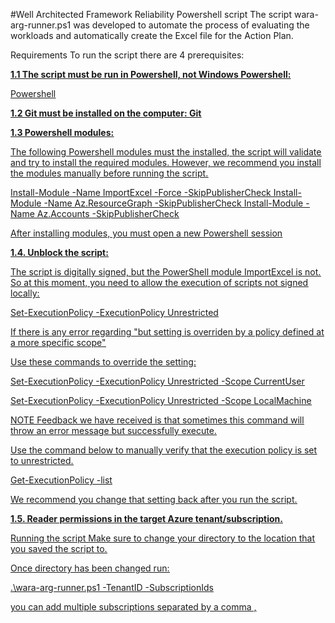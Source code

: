 #Well Architected Framework Reliability Powershell script
The script wara-arg-runner.ps1 was developed to automate the process of evaluating the workloads and automatically create the Excel file for the Action Plan. 

Requirements
To run the script there are 4 prerequisites:

<u>**1.1 The script must be run in Powershell, not Windows Powershell:**<u>

Powershell

<u>**1.2 Git must be installed on the computer: Git**<u>

<u>**1.3 Powershell modules:**<u>

The following Powershell modules must the installed, the script will validate and try to install the required modules. However, we recommend you install the modules manually before running the script.

Install-Module -Name ImportExcel -Force -SkipPublisherCheck
Install-Module -Name Az.ResourceGraph -SkipPublisherCheck
Install-Module -Name Az.Accounts -SkipPublisherCheck

After installing modules, you must open a new Powershell session

<u>**1.4. Unblock the script:**<u>

The script is digitally signed, but the PowerShell module ImportExcel is not. So at this moment, you need to allow the execution of scripts not signed locally:

Set-ExecutionPolicy -ExecutionPolicy Unrestricted

If there is any error regarding "but setting is overriden by a policy defined at a more specific scope"

Use these commands to override the setting:

Set-ExecutionPolicy -ExecutionPolicy Unrestricted -Scope CurrentUser
 
Set-ExecutionPolicy -ExecutionPolicy Unrestricted -Scope LocalMachine

NOTE
Feedback we have received is that sometimes this command will throw an error message but successfully execute.

Use the command below to manually verify that the execution policy is set to unrestricted.

Get-ExecutionPolicy -list

We recommend you change that setting back after you run the script.

<u>**1.5. Reader permissions in the target Azure tenant/subscription.**<u>

Running the script
Make sure to change your directory to the location that you saved the script to.

Once directory has been changed run:

.\wara-arg-runner.ps1 -TenantID <replace with tenant ID> -SubscriptionIds <replace with subscription IDs>

you can add multiple subscriptions separated by a comma ,